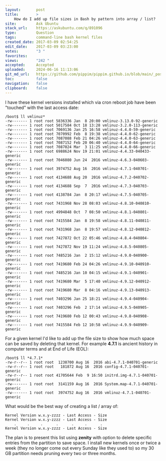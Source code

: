 ```yaml
---
layout:       post
title:        >
    How do I add up file sizes in Bash by pattern into array / list?
site:         Ask Ubuntu
stack_url:    https://askubuntu.com/q/891096
type:         Question
tags:         command-line bash kernel files
created_date: 2017-03-09 02:54:25
edit_date:    2017-03-09 03:23:00
votes:        "3 "
favorites:    
views:        "242 "
accepted:     Accepted
uploaded:     2024-06-16 11:13:06
git_md_url:   https://github.com/pippim/pippim.github.io/blob/main/_posts/2017/2017-03-09-How-do-I-add-up-file-sizes-in-Bash-by-pattern-into-array-_-list_.md
toc:          false
navigation:   false
clipboard:    false
---
```


I have these kernel versions installed which via cron reboot job have been "touched" with the last access date:

``` 
/boot$ ll vmlinuz*
-rw------- 1 root root 5836336 Jan  8 20:00 vmlinuz-3.13.0-92-generic
-rw------- 1 root root 5017584 Oct 18 13:28 vmlinuz-3.2.0-113-generic
-rw------- 1 root root 7069136 Jan 25 16:58 vmlinuz-4.4.0-59-generic
-rw------- 1 root root 7070992 Feb  8 19:38 vmlinuz-4.4.0-62-generic
-rw------- 1 root root 7087088 Feb 21 04:26 vmlinuz-4.4.0-63-generic
-rw------- 1 root root 7087152 Feb 20 06:40 vmlinuz-4.4.0-64-generic
-rw------- 1 root root 7087024 Mar  3 11:25 vmlinuz-4.4.0-66-generic
-rw------- 1 root root 6988624 Nov 19 21:01 vmlinuz-4.4.33-040433-generic
-rw------- 1 root root 7046080 Jun 24  2016 vmlinuz-4.6.3-040603-generic
-rw------- 1 root root 3974752 Aug 16  2016 vmlinuz-4.7.1-040701-generic
-rw------- 1 root root 4134688 Aug 20  2016 vmlinuz-4.7.2-040702-generic
-rw------- 1 root root 4134688 Sep  7  2016 vmlinuz-4.7.3-040703-generic
-rw------- 1 root root 4138784 Jan  8 20:17 vmlinuz-4.7.5-040705-generic
-rw------- 1 root root 7431968 Nov 28 08:03 vmlinuz-4.8.10-040810-generic
-rw------- 1 root root 4994848 Oct  7 08:50 vmlinuz-4.8.1-040801-generic
-rw------- 1 root root 7415584 Jan  8 19:58 vmlinuz-4.8.11-040811-generic
-rw------- 1 root root 7431968 Jan  8 19:57 vmlinuz-4.8.12-040812-generic
-rw------- 1 root root 7427872 Oct 22 05:46 vmlinuz-4.8.4-040804-generic
-rw------- 1 root root 7427872 Nov 19 11:24 vmlinuz-4.8.5-040805-generic
-rw------- 1 root root 7485216 Jan  2 15:12 vmlinuz-4.9.0-040900-generic
-rw------- 1 root root 7419680 Feb 24 04:26 vmlinuz-4.9.10-040910-generic
-rw------- 1 root root 7485216 Jan 10 04:15 vmlinuz-4.9.1-040901-generic
-rw------- 1 root root 7419680 Mar  5 17:40 vmlinuz-4.9.12-040912-generic
-rw------- 1 root root 7419680 Mar  8 04:16 vmlinuz-4.9.13-040913-generic
-rw------- 1 root root 7403296 Jan 25 18:21 vmlinuz-4.9.4-040904-generic
-rw------- 1 root root 7403296 Feb  2 17:14 vmlinuz-4.9.5-040905-generic
-rw------- 1 root root 7419680 Feb 12 00:43 vmlinuz-4.9.8-040908-generic
-rw------- 1 root root 7415584 Feb 12 10:58 vmlinuz-4.9.9-040909-generic
```

For a given kernel I'd like to add up the file size to show how much space can be saved by deleting that kernel. For example **4.7.1** is ancient history in computer terms and at End of Life (EOL):

``` 
/boot$ ll *4.7.1*
-rw-r--r-- 1 root root  1238700 Aug 16  2016 abi-4.7.1-040701-generic
-rw-r--r-- 1 root root   181872 Aug 16  2016 config-4.7.1-040701-generic
-rw-r--r-- 1 root root 41705644 Feb  9 16:50 initrd.img-4.7.1-040701-generic
-rw------- 1 root root  3141159 Aug 16  2016 System.map-4.7.1-040701-generic
-rw------- 1 root root  3974752 Aug 16  2016 vmlinuz-4.7.1-040701-generic
```

What would be the best way of creating a list / array of:

``` 
Kernel Version w.x.y-zzzz - Last Access - Size
Kernel Version w.x.y-zzzz - Last Access - Size
    .     .     .      .      .     .      .
Kernel Version w.x.y-zzzz - Last Access - Size
```

The plan is to present this list using **zenity** with option to delete specific entries from the partition to save space. I install new kernels once or twice a week (they no longer come out every Sunday like they used to) so my 30 GB partition needs pruning every two or three months.
